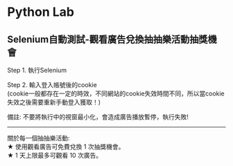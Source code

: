 # Python Lab
## Selenium自動測試-觀看廣告兌換抽抽樂活動抽獎機會
Step 1. 執行Selenium  

Step 2. 輸入登入帳號後的cookie  
(cookie一般都存在一定的時效，不同網站的cookie失效時間不同，所以當cookie失效之後需要重新手動登入獲取！)

備註: 不要將執行中的視窗最小化，會造成廣告播放暫停，執行失敗!

---
關於每一個抽抽樂活動:  
★ 使用觀看廣告可免費兌換 1 次抽獎機會。  
★ 1 天上限最多可觀看 10 次廣告。




